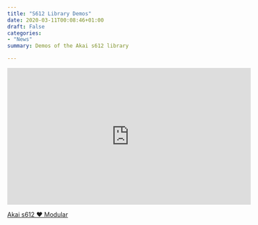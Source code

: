 ```yaml
---
title: "S612 Library Demos"
date: 2020-03-11T00:08:46+01:00
draft: False
categories: 
- "News"
summary: Demos of the Akai s612 library

---
```



<iframe width="560" height="315" src="https://www.youtube.com/embed/videoseries?list=PL8Rp79UJ5uBD18D4QcxVMn3nRXk1tOQE4" title="YouTube video player" frameborder="0" allow="accelerometer; autoplay; clipboard-write; encrypted-media; gyroscope; picture-in-picture" allowfullscreen></iframe>


<a href="samples/pd/akai-s612-modular/" target="_blank">Akai s612 ❤️ Modular</a>



